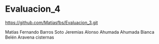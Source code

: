 # Evaluacion_4


https://github.com/Matiasfbs/Evaluacion_3.git

Matías Fernando Barros Soto
Jeremias Alonso Ahumada Ahumada
Bianca Belén Aravena cisternas
